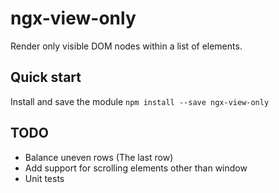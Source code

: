 # ngx-view-only
Render only visible DOM nodes within a list of elements.

## Quick start
Install and save the module `npm install --save ngx-view-only`


## TODO
- Balance uneven rows (The last row)
- Add support for scrolling elements other than window
- Unit tests
